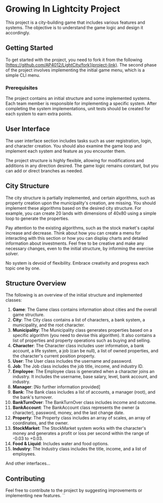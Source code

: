 # Growing In Lightcity Project

This project is a city-building game that includes various features and systems. The objective is to understand the game logic and design it accordingly.

## Getting Started

To get started with the project, you need to fork it from the following [https://github.com/AP4012/LightCity/fork](project-link). The second phase of the project involves implementing the initial game menu, which is a simple CLI menu.

### Prerequisites

The project contains an initial structure and some implemented systems. Each team member is responsible for implementing a specific system. After completing the system implementations, unit tests should be created for each system to earn extra points.

## User Interface

The user interface section includes tasks such as user registration, login, and character creation. You should also examine the game loop and implement each system and feature as you encounter them.

The project structure is highly flexible, allowing for modifications and additions in any direction desired. The game logic remains constant, but you can add or direct branches as needed.

## City Structure

The city structure is partially implemented, and certain algorithms, such as property creation upon the municipality's creation, are missing. You should implement these algorithms based on the desired city structure. For example, you can create 20 lands with dimensions of 40x80 using a simple loop to generate the properties.

Pay attention to the existing algorithms, such as the stock market's capital increase and decrease. Think about how you can create a menu for interacting with this section or how you can display charts and detailed information about investments. Feel free to be creative and make any necessary changes, even to the initial structure, by informing the exercise solver.

No system is devoid of flexibility. Embrace creativity and progress each topic one by one.

## Structure Overview

The following is an overview of the initial structure and implemented classes:

1. **Game**: The Game class contains information about cities and the overall game structure.
2. **City**: The City class contains a list of characters, a bank system, a municipality, and the root character.
3. **Municipality**: The Municipality class generates properties based on a specific algorithm (you need to devise this algorithm). It also contains a list of properties and property operations such as buying and selling.
4. **Character**: The Character class includes user information, a bank account, a life system, a job (can be null), a list of owned properties, and the character's current position property.
5. **User**: The User class includes the username and password.
6. **Job**: The Job class includes the job title, income, and industry ID.
7. **Employee**: The Employee class is generated when a character joins an industry. It includes the username, base salary, level, bank account, and industry.
8. **Manager**: [No further information provided]
9. **Bank**: The Bank class includes a list of accounts, a manager (root), and the bank's turnover.
10. **BankTurnOver**: The BankTurnOver class includes income and outcome.
11. **BankAccount**: The BankAccount class represents the owner (a character), password, money, and the last change date.
12. **Property**: The Property class includes an array of scales, an array of coordinates, and the owner.
13. **StockMarket**: The StockMarket system works with the character's money and generates a profit or loss per second within the range of -0.03 to +0.03.
14. **Food & Liquid**: Includes water and food options.
15. **Industry**: The Industry class includes the title, income, and a list of employees.

And other interfaces...

## Contributing

Feel free to contribute to the project by suggesting improvements or implementing new features.
``
